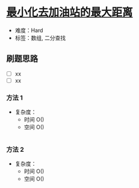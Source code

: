 # [最小化去加油站的最大距离](https://leetcode-cn.com/problems/minimize-max-distance-to-gas-station/)

- 难度：Hard
- 标签：数组, 二分查找

## 刷题思路

- [ ] xx
- [ ] xx

### 方法 1

- 复杂度：
    - 时间 O()
    - 空间 O()

``` js

```

### 方法 2

- 复杂度：
    - 时间 O()
    - 空间 O()

``` js

```
